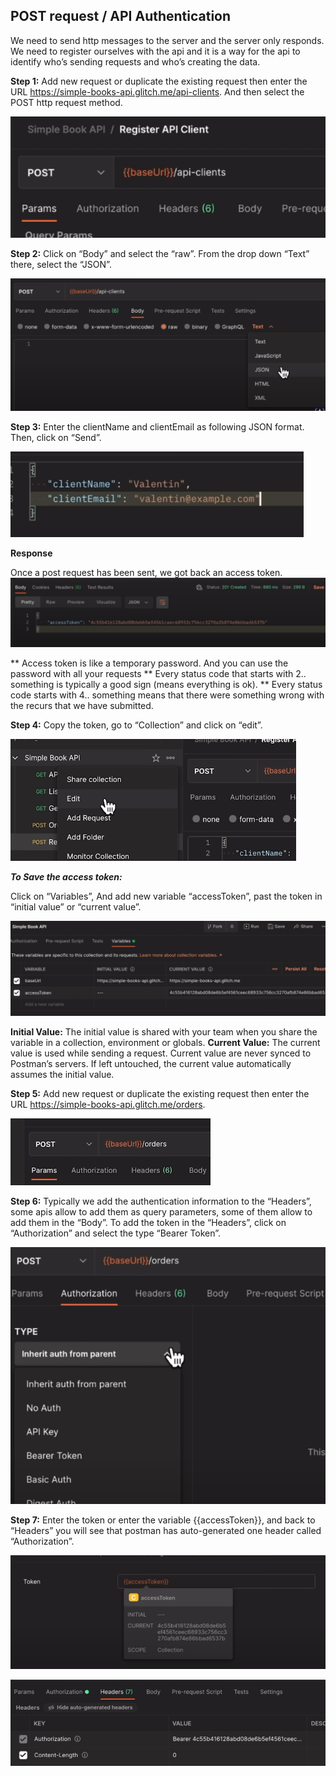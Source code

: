 ## POST request / API Authentication

We need to send http messages to the server and the server only responds. We need to register ourselves with the api and it is a way for the api to identify who’s sending requests and who’s creating the data.


**Step 1:** Add new request or duplicate the existing request then enter the URL https://simple-books-api.glitch.me/api-clients. And then select the POST http request method.

![PR_Step1.png](https://github.com/lmx97/Postman_Beginners_Tutorial/blob/main/image/POST_Request/PR_Step1.png)


**Step 2:** Click on “Body” and select the “raw”. From the drop down “Text” there, select the “JSON”.

![PR_Step2.png](https://github.com/lmx97/Postman_Beginners_Tutorial/blob/main/image/POST_Request/PR_Step2.png)


**Step 3:** Enter the clientName and clientEmail as following JSON format. Then, click on “Send”.

![PR_Step3.png](https://github.com/lmx97/Postman_Beginners_Tutorial/blob/main/image/POST_Request/PR_Step3.png)


**Response**

Once a post request has been sent, we got back an access token. 
![PR_Step3_Response.png](https://github.com/lmx97/Postman_Beginners_Tutorial/blob/main/image/POST_Request/PR_Step3_Response.png)


** Access token is like a temporary password. And you can use the password with all your requests
** Every status code that starts with 2.. something is typically a good sign (means everything is ok). 
** Every status code starts with 4.. something means that there were something wrong with the recurs that we have submitted.


**Step 4:** Copy the token, go to “Collection” and click on “edit”.

![PR_Step4.png](https://github.com/lmx97/Postman_Beginners_Tutorial/blob/main/image/POST_Request/PR_Step4.png)

**_To Save the access token:_** 

Click on “Variables”, And add new variable “accessToken”, past the token in “initial value” or “current value”.

![PR_Step4(2).png](https://github.com/lmx97/Postman_Beginners_Tutorial/blob/main/image/POST_Request/PR_Step4(2).png)

**Initial Value:** The initial value is shared with your team when you share the variable in a collection, environment or globals.
**Current Value:** The current value is used while sending a request. Current value are never synced to Postman’s servers. If left untouched, the current value automatically assumes the initial value. 


**Step 5:** Add new request or duplicate the existing request then enter the URL https://simple-books-api.glitch.me/orders.

![PR_Step5.png](https://github.com/lmx97/Postman_Beginners_Tutorial/blob/main/image/POST_Request/PR_Step5.png)


**Step 6:** Typically we add the authentication information to the “Headers”, some apis allow to add them as query parameters, some of them allow to add them in the “Body”. To add the token in the “Headers”, click on “Authorization” and select the type “Bearer Token”.

![PR_Step6.png](https://github.com/lmx97/Postman_Beginners_Tutorial/blob/main/image/POST_Request/PR_Step6.png)


**Step 7:** Enter the token or enter the variable {{accessToken}}, and back to “Headers” you will see that postman has auto-generated one header called “Authorization”.

![PR_Step7.png](https://github.com/lmx97/Postman_Beginners_Tutorial/blob/main/image/POST_Request/PR_Step7.png)

![PR_Step7(2).png](https://github.com/lmx97/Postman_Beginners_Tutorial/blob/main/image/POST_Request/PR_Step7(2).png)